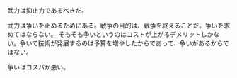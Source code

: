 武力は抑止力であるべきだ。

武力は争いを止めるためにある。戦争の目的は、戦争を終えることだ。争いを求めてはならない。
そもそも争いというのはコストが上がるデメリットしかない。争いで技術が発展するのは予算を増やしたからであって、争いがあるからではない。

争いはコスパが悪い。
